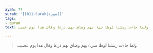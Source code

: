 ```yaml
---
ayah: 77
surah: '[[011-Surah|سورة]]'
tags:
- quran
text: ولما جاءت رسلنا لوطا سيء بهم وضاق بهم ذرعا وقال هذا يوم عصيب

---
```

> ولما جاءت رسلنا لوطا سيء بهم وضاق بهم ذرعا وقال هذا يوم عصيب
